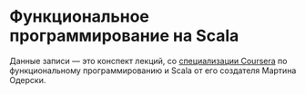 # Функциональное программирование на Scala

Данные записи — это конспект лекций, со [специализации Coursera](https://www.coursera.org/learn/progfun1) по функциональному программированию и Scala от его создателя Мартина Одерски. 
